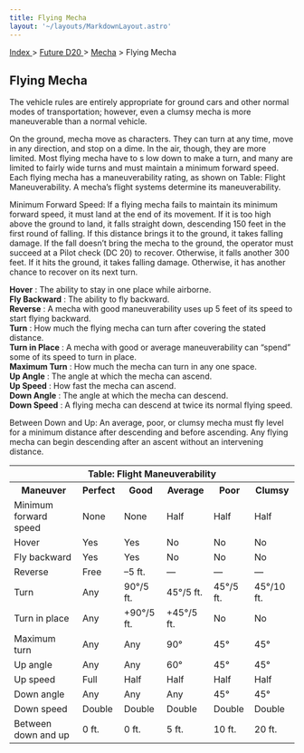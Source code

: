 ```yaml
---
title: Flying Mecha
layout: '~/layouts/MarkdownLayout.astro'
---
```


[ Index ](/) > [ Future D20 ](/future.d20.srd) > [Mecha](/future.d20.srd/mecha) > Flying Mecha

## Flying Mecha

The vehicle rules are entirely appropriate for ground cars and other normal
modes of transportation; however, even a clumsy mecha is more maneuverable
than a normal vehicle.

On the ground, mecha move as characters. They can turn at any time, move in
any direction, and stop on a dime. In the air, though, they are more limited.
Most flying mecha have to s low down to make a turn, and many are limited to
fairly wide turns and must maintain a minimum forward speed. Each flying mecha
has a maneuverability rating, as shown on Table: Flight Maneuverability. A
mecha’s flight systems determine its maneuverability.

Minimum Forward Speed: If a flying mecha fails to maintain its minimum forward
speed, it must land at the end of its movement. If it is too high above the
ground to land, it falls straight down, descending 150 feet in the first round
of falling. If this distance brings it to the ground, it takes falling damage.
If the fall doesn’t bring the mecha to the ground, the operator must succeed
at a Pilot check (DC 20) to recover. Otherwise, it falls another 300 feet. If
it hits the ground, it takes falling damage. Otherwise, it has another chance
to recover on its next turn.

**Hover** : The ability to stay in one place while airborne.  
**Fly Backward** : The ability to fly backward.  
**Reverse** : A mecha with good maneuverability uses up 5 feet of its speed to
start flying backward.  
**Turn** : How much the flying mecha can turn after covering the stated
distance.  
**Turn in Place** : A mecha with good or average maneuverability can “spend”
some of its speed to turn in place.  
**Maximum Turn** : How much the mecha can turn in any one space.  
**Up Angle** : The angle at which the mecha can ascend.  
**Up Speed** : How fast the mecha can ascend.  
**Down Angle** : The angle at which the mecha can descend.  
**Down Speed** : A flying mecha can descend at twice its normal flying speed.

Between Down and Up: An average, poor, or clumsy mecha must fly level for a
minimum distance after descending and before ascending. Any flying mecha can
begin descending after an ascent without an intervening distance.


<table> <tr><th colspan="6">Table: Flight Maneuverability</th> </tr><tr><th>Maneuver</th><th>Perfect</th><th>Good</th><th>Average</th><th>Poor</th><th>Clumsy</th></tr> <tr><td>Minimum forward speed</td><td>None</td><td>None</td><td>Half</td><td>Half</td><td>Half</td></tr> <tr class="shaded"><td>Hover</td><td>Yes</td><td>Yes</td><td>No</td><td>No</td><td>No</td></tr> <tr><td>Fly backward</td><td>Yes</td><td>Yes</td><td>No</td><td>No</td><td>No</td></tr> <tr class="shaded"><td>Reverse</td><td>Free</td><td>–5 ft.</td><td>—</td><td>—</td><td>—</td></tr> <tr><td>Turn</td><td>Any</td><td>90°/5 ft.</td><td>45°/5 ft.</td><td>45°/5 ft.</td><td>45°/10 ft.</td></tr> <tr class="shaded"><td>Turn in place</td><td>Any</td><td>+90°/5 ft.</td><td>+45°/5 ft.</td><td>No</td><td>No</td></tr> <tr><td>Maximum turn</td><td>Any</td><td>Any</td><td>90°</td><td>45°</td><td>45°</td></tr> <tr class="shaded"><td>Up angle</td><td>Any</td><td>Any</td><td>60°</td><td>45°</td><td>45°</td></tr> <tr><td>Up speed</td><td>Full</td><td>Half</td><td>Half</td><td>Half</td><td>Half</td></tr> <tr class="shaded"><td>Down angle</td><td>Any</td><td>Any</td><td>Any</td><td>45°</td><td>45°</td></tr> <tr><td>Down speed</td><td>Double</td><td>Double</td><td>Double</td><td>Double</td><td>Double</td></tr> <tr class="shaded"><td>Between down and up</td><td>0 ft.</td><td>0 ft.</td><td>5 ft.</td><td>10 ft.</td><td>20 ft.</td></tr> </table>


